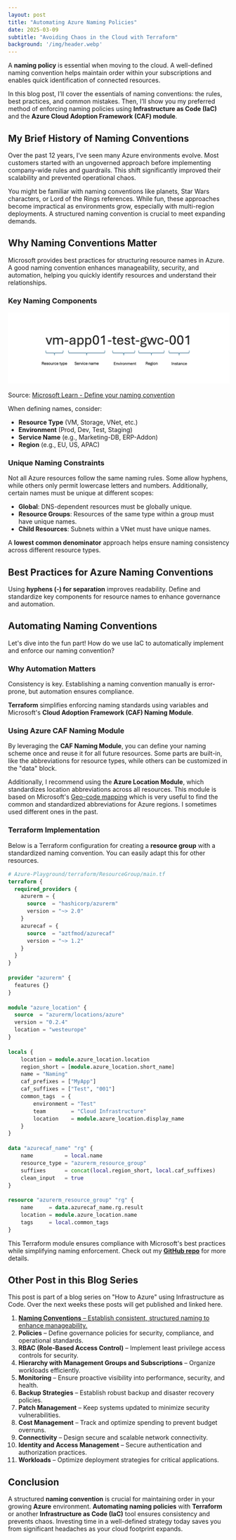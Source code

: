 ```yaml
---
layout: post
title: "Automating Azure Naming Policies"
date: 2025-03-09
subtitle: "Avoiding Chaos in the Cloud with Terraform"
background: '/img/header.webp'
---
```


A **naming policy** is essential when moving to the cloud. A well-defined naming convention helps maintain order within your subscriptions and enables quick identification of connected resources.

In this blog post, I’ll cover the essentials of naming conventions: the rules, best practices, and common mistakes. Then, I’ll show you my preferred method of enforcing naming policies using **Infrastructure as Code (IaC)** and the **Azure Cloud Adoption Framework (CAF) module**.

## My Brief History of Naming Conventions

Over the past 12 years, I've seen many Azure environments evolve. Most customers started with an ungoverned approach before implementing company-wide rules and guardrails. This shift significantly improved their scalability and prevented operational chaos.

You might be familiar with naming conventions like planets, Star Wars characters, or Lord of the Rings references. While fun, these approaches become impractical as environments grow, especially with multi-region deployments. A structured naming convention is crucial to meet expanding demands.

## Why Naming Conventions Matter

Microsoft provides best practices for structuring resource names in Azure. A good naming convention enhances manageability, security, and automation, helping you quickly identify resources and understand their relationships.

### Key Naming Components

![Key components for naming Azure resources: resource type, service name, environment, region, instance](../img/posts/azure-resource-naming.png)

Source: [Microsoft Learn - Define your naming convention](https://learn.microsoft.com/azure/cloud-adoption-framework/ready/azure-best-practices/resource-naming?WT.mc_id=MVP_439787)

When defining names, consider:

- **Resource Type** (VM, Storage, VNet, etc.)
- **Environment** (Prod, Dev, Test, Staging)
- **Service Name** (e.g., Marketing-DB, ERP-Addon)
- **Region** (e.g., EU, US, APAC)

### Unique Naming Constraints

Not all Azure resources follow the same naming rules. Some allow hyphens, while others only permit lowercase letters and numbers. Additionally, certain names must be unique at different scopes:

- **Global**: DNS-dependent resources must be globally unique.
- **Resource Groups**: Resources of the same type within a group must have unique names.
- **Child Resources**: Subnets within a VNet must have unique names.

A **lowest common denominator** approach helps ensure naming consistency across different resource types.

## Best Practices for Azure Naming Conventions

Using **hyphens (-) for separation** improves readability. Define and standardize key components for resource names to enhance governance and automation.

## Automating Naming Conventions

Let's dive into the fun part! How do we use IaC to automatically implement and enforce our naming convention?

### Why Automation Matters

Consistency is key. Establishing a naming convention manually is error-prone, but automation ensures compliance.

**Terraform** simplifies enforcing naming standards using variables and Microsoft's **Cloud Adoption Framework (CAF) Naming Module**.

### Using Azure CAF Naming Module

By leveraging the **CAF Naming Module**, you can define your naming scheme once and reuse it for all future resources. Some parts are built-in, like the abbreviations for resource types, while others can be customized in the "data" block.

Additionally, I recommend using the **Azure Location Module**, which standardizes location abbreviations across all resources. This module is based on Microsoft's [Geo-code mapping](https://learn.microsoft.com/azure/backup/scripts/geo-code-list?WT.mc_id=MVP_439787) which is very useful to find the common and standardized abbreviations for Azure regions. I sometimes used different ones in the past.

### Terraform Implementation

Below is a Terraform configuration for creating a **resource group** with a standardized naming convention. You can easily adapt this for other resources.

```terraform
# Azure-Playground/terraform/ResourceGroup/main.tf
terraform {
  required_providers {
    azurerm = {
      source  = "hashicorp/azurerm"
      version = "~> 2.0"
    }
    azurecaf = {
      source  = "aztfmod/azurecaf"
      version = "~> 1.2"
    }
  }
}

provider "azurerm" {
  features {}
}

module "azure_location" {
  source  = "azurerm/locations/azure"
  version = "0.2.4"
  location = "westeurope"
}

locals {
    location = module.azure_location.location
    region_short = [module.azure_location.short_name]
    name = "Naming"
    caf_prefixes = ["MyApp"]
    caf_suffixes = ["Test", "001"]
    common_tags  = {
        environment = "Test"
        team        = "Cloud Infrastructure"
        location    = module.azure_location.display_name
    }
}

data "azurecaf_name" "rg" {
    name          = local.name
    resource_type = "azurerm_resource_group"
    suffixes      = concat(local.region_short, local.caf_suffixes)
    clean_input   = true
}

resource "azurerm_resource_group" "rg" {
    name     = data.azurecaf_name.rg.result
    location = module.azure_location.name
    tags     = local.common_tags
}
```

This Terraform module ensures compliance with Microsoft's best practices while simplifying naming enforcement. Check out my [**GitHub repo**](https://github.com/chris4jahn/Azure-Playground) for more details.

## Other Post in this Blog Series

This post is part of a blog series on "How to Azure" using Infrastructure as Code. Over the next weeks these posts will get published and linked here.

1. [**Naming Conventions** – Establish consistent, structured naming to enhance manageability.](../_posts/2025-03-09-automating-azure-naming-policy-avoiding-chaos-in-the-cloud-with-terraform.md)
2. **Policies** – Define governance policies for security, compliance, and operational standards.
3. **RBAC (Role-Based Access Control)** – Implement least privilege access controls for security.
4. **Hierarchy with Management Groups and Subscriptions** – Organize workloads efficiently.
5. **Monitoring** – Ensure proactive visibility into performance, security, and health.
6. **Backup Strategies** – Establish robust backup and disaster recovery policies.
7. **Patch Management** – Keep systems updated to minimize security vulnerabilities.
8. **Cost Management** – Track and optimize spending to prevent budget overruns.
9. **Connectivity** – Design secure and scalable network connectivity.
10. **Identity and Access Management** – Secure authentication and authorization practices.
11. **Workloads** – Optimize deployment strategies for critical applications.

## Conclusion

A structured **naming convention** is crucial for maintaining order in your growing **Azure** environment. **Automating naming policies** with **Terraform** or another **Infrastructure as Code (IaC)** tool ensures consistency and prevents chaos. Investing time in a well-defined strategy today saves you from significant headaches as your cloud footprint expands.
